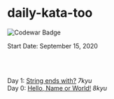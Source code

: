 # daily-kata-too

![Codewar Badge](https://www.codewars.com/users/tinuola/badges/large)<br>

Start Date: September 15, 2020<br>

<br><br>


Day 1: [String ends with?](https://www.codewars.com/kata/51f2d1cafc9c0f745c00037d/) _7kyu_
<br>
Day 0: [Hello, Name or World!](https://www.codewars.com/kata/57e3f79c9cb119374600046b) _8kyu_
